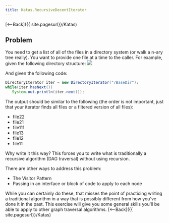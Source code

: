 ```yaml
---
title: Katas.RecursiveDecentIterator
---
```

[<--Back]({{ site.pagesurl}}/Katas)
## Problem
You need to get a list of all of the files in a directory system (or walk a n-ary tree really). You want to provide one file at a time to the caller. For example, given the following directory structure:
![](images/http://yuml.me/diagram/dir:td;scruffy/class/%5B(Dir)BaseDir%5D%5E%5B(Dir)SubDir1%5D,%20%5B(Dir)SubDir1%5D%5E%5Bfile11%5D,%20%5B(Dir)SubDir1%5D%5E%5Bfile12%5D,%20%5B(Dir)SubDir1%5D%5E%5Bfile13%5D,%20%5B(Dir)SubDir1%5D%5E%5B(Dir)SubSubDir%5D,%20%5B(Dir)SubSubDir%5D%5E%5Bfile111%5D,%20%5B(Dir)BaseDir%5D%5E%5B(Dir)SubDir2%5D,%20%5B(Dir)SubDir2%5D%5E%5Bfile21%5D,%20%5B(Dir)SubDir2%5D%5E%5Bfile22%5D,%20%5B(Dir)BaseDir%5D%5E%5B(Dir)SubDir3%5D)

And given the following code:
```java
DirectoryIterator iter = new DirectoryIterator("/BaseDir");
while(iter.hasNext())
   System.out.println(iter.next());
```

The output should be similar to the following (the order is not important, just that your iterator finds all files or a filtered version of all files):
* file22
* file21
* file111
* file13
* file12
* file11

Why write it this way? This forces you to write what is traditionally a recursive algorithm (DAG traversal) without using recursion.

There are other ways to address this problem:
* The Visitor Pattern
* Passing in an interface or block of code to apply to each node

While you can certainly do these, that misses the point of practicing writing a traditional algorithm in a way that is possibly different from how you've done it in the past. This exercise will give you some general skills you'll be able to apply to other graph traversal algorithms.
[<--Back]({{ site.pagesurl}}/Katas)